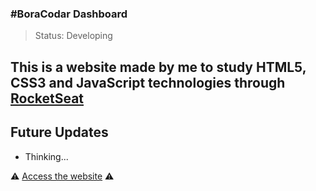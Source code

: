 ### #BoraCodar Dashboard

> Status: Developing

## This is a website made by me to study HTML5, CSS3 and JavaScript technologies through <a href="https://www.rocketseat.com.br/boracodar" target="_blank">RocketSeat</a>

## Future Updates
+ Thinking...

⚠️ <a href="https://jkelvin001.github.io/javascript-2/dashboard" target="_blank">Access the website</a> ⚠️
